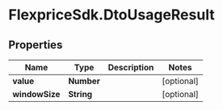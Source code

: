 # FlexpriceSdk.DtoUsageResult

## Properties

Name | Type | Description | Notes
------------ | ------------- | ------------- | -------------
**value** | **Number** |  | [optional] 
**windowSize** | **String** |  | [optional] 


